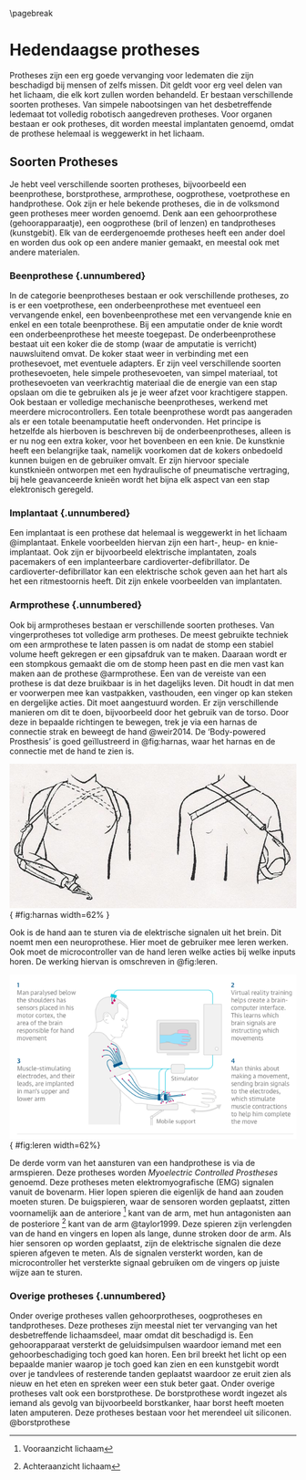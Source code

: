 \pagebreak
# Hedendaagse protheses
Protheses zijn een erg goede vervanging voor ledematen die zijn beschadigd bij mensen of zelfs missen. Dit geldt voor erg veel delen van het lichaam, die elk kort zullen worden behandeld.
Er bestaan verschillende soorten protheses. Van simpele nabootsingen van het desbetreffende ledemaat tot volledig robotisch aangedreven protheses. Voor organen bestaan er ook protheses, dit worden meestal implantaten genoemd, omdat de prothese helemaal is weggewerkt in het lichaam.

## Soorten Protheses
Je hebt veel verschillende soorten protheses, bijvoorbeeld een beenprothese, borstprothese, armprothese, oogprothese, voetprothese en handprothese. Ook zijn er hele bekende protheses, die in de volksmond geen protheses meer worden genoemd. Denk aan een gehoorprothese (gehoorapparaatje), een oogprothese (bril of lenzen) en tandprotheses (kunstgebit). Elk van de eerdergenoemde protheses heeft een ander doel en worden dus ook op een andere manier gemaakt, en meestal ook met andere materialen.

### Beenprothese {.unnumbered}
In de categorie beenprotheses bestaan er ook verschillende protheses, zo is er een voetprothese, een onderbeenprothese met eventueel een vervangende enkel, een bovenbeenprothese met een vervangende knie en enkel en een totale beenprothese. Bij een amputatie onder de knie wordt een onderbeenprothese het meeste toegepast. De onderbeenprothese bestaat uit een koker die de stomp (waar de amputatie is verricht) nauwsluitend omvat. De koker staat weer in verbinding met een prothesevoet, met eventuele adapters. Er zijn veel verschillende soorten prothesevoeten, hele simpele prothesevoeten, van simpel materiaal, tot prothesevoeten van veerkrachtig materiaal die de energie van een stap opslaan om die te gebruiken als je je weer afzet voor krachtigere stappen. Ook bestaan er volledige mechanische beenprotheses, werkend met meerdere microcontrollers. Een totale beenprothese wordt pas aangeraden als er een totale beenamputatie heeft ondervonden. Het principe is hetzelfde als hierboven is beschreven bij de onderbeenprotheses, alleen is er nu nog een extra koker, voor het bovenbeen en een knie. De kunstknie heeft een belangrijke taak, namelijk voorkomen dat de kokers onbedoeld kunnen buigen en de gebruiker omvalt. Er zijn hiervoor speciale kunstknie&#235;n ontworpen met een hydraulische of pneumatische vertraging, bij hele geavanceerde knie&#235;n wordt het bijna elk aspect van een stap elektronisch geregeld.

### Implantaat {.unnumbered}
Een implantaat is een prothese dat helemaal is weggewerkt in het lichaam @implantaat. Enkele voorbeelden hiervan zijn een hart-, heup- en knie-implantaat. Ook zijn er bijvoorbeeld elektrische implantaten, zoals pacemakers of een implanteerbare cardioverter-defibrillator. De cardioverter-defibrillator kan een elektrische schok geven aan het hart als het een ritmestoornis heeft. Dit zijn enkele voorbeelden van implantaten.

### Armprothese {.unnumbered}
Ook bij armprotheses bestaan er verschillende soorten protheses. Van vingerprotheses tot volledige arm protheses. De meest gebruikte techniek om een armprothese te laten passen is om nadat de stomp een stabiel volume heeft gekregen er een gipsafdruk van te maken. Daaraan wordt er een stompkous gemaakt die om de stomp heen past en die men vast kan maken aan de prothese @armprothese. Een van de vereiste van een prothese is dat deze bruikbaar is in het dagelijks leven. Dit houdt in dat men er voorwerpen mee kan vastpakken, vasthouden, een vinger op kan steken en dergelijke acties. Dit moet aangestuurd worden. Er zijn verschillende manieren om dit te doen, bijvoorbeeld door het gebruik van de torso. Door deze in bepaalde richtingen te bewegen, trek je via een harnas de connectie strak en beweegt de hand @weir2014. De ‘Body-powered Prosthesis’ is goed ge&#239;llustreerd in @fig:harnas, waar het harnas en de connectie met de hand te zien is.

![Een body-powered prothese met harnas](img/image_1.jpg){ #fig:harnas width=62% }

Ook is de hand aan te sturen via de elektrische signalen uit het brein. Dit noemt men een neuroprothese. Hier moet de gebruiker mee leren werken. Ook moet de microcontroller van de hand leren welke acties bij welke inputs horen. De werking hiervan is omschreven in @fig:leren.

![Leren een neuroprothese te gebruiken](img/image_2.png){ #fig:leren width=62%}

De derde vorm van het aansturen van een handprothese is via de armspieren. Deze protheses worden *Myoelectric Controlled Prostheses*  genoemd. Deze protheses meten elektromyografische (EMG) signalen vanuit de bovenarm. Hier lopen spieren die eigenlijk de hand aan zouden moeten sturen. De buigspieren, waar de sensoren worden geplaatst, zitten voornamelijk aan de anteriore [^ant] kant van de arm, met hun antagonisten aan de posteriore [^post] kant van de arm @taylor1999. Deze spieren zijn verlengden van de hand en vingers en lopen als lange, dunne stroken door de arm. Als hier sensoren op worden geplaatst, zijn de elektrische signalen die deze spieren afgeven te meten. Als de signalen versterkt worden, kan de microcontroller het versterkte signaal gebruiken om de vingers op juiste wijze aan te sturen.

[^ant]: Vooraanzicht lichaam
[^post]: Achteraanzicht lichaam

### Overige protheses {.unnumbered}
Onder overige protheses vallen gehoorprotheses, oogprotheses en tandprotheses. Deze protheses zijn meestal niet ter vervanging van het desbetreffende lichaamsdeel, maar omdat dit beschadigd is. Een gehoorapparaat versterkt de geluidsimpulsen waardoor iemand met een gehoorbeschadiging toch goed kan horen. Een bril breekt het licht op een bepaalde manier waarop je toch goed kan zien en een kunstgebit wordt over je tandvlees of resterende tanden geplaatst waardoor ze eruit zien als nieuw en het eten en spreken weer een stuk beter gaat. Onder overige protheses valt ook een borstprothese. De borstprothese wordt ingezet als iemand als gevolg van bijvoorbeeld borstkanker, haar borst heeft moeten laten amputeren. Deze protheses bestaan voor het merendeel uit siliconen. @borstprothese

